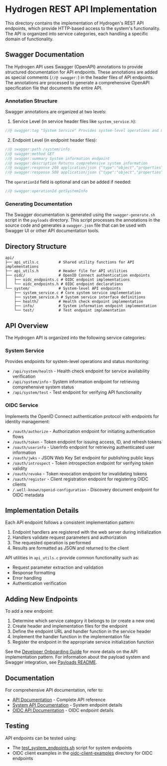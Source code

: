 # Hydrogen REST API Implementation

This directory contains the implementation of Hydrogen's REST API endpoints, which provide HTTP-based access to the system's functionality. The API is organized into service categories, each handling a specific domain of functionality.

## Swagger Documentation

The Hydrogen API uses Swagger (OpenAPI) annotations to provide structured documentation for API endpoints. These annotations are added as special comments (`//@ swagger:`) in the header files of API endpoints. The annotations are processed to generate a comprehensive OpenAPI specification file that documents the entire API.

### Annotation Structure

Swagger annotations are organized at two levels:

1. Service Level (in service header files like `system_service.h`):
```c
//@ swagger:tag "System Service" Provides system-level operations and monitoring
```

2. Endpoint Level (in endpoint header files):
```c
//@ swagger:path /system/info
//@ swagger:method GET
//@ swagger:summary System information endpoint
//@ swagger:description Returns comprehensive system information
//@ swagger:response 200 application/json {"type":"object","properties":{"status":{"type":"string"}}}
//@ swagger:response 500 application/json {"type":"object","properties":{"error":{"type":"string"}}}
```

The `operationId` field is optional and can be added if needed:
```c
//@ swagger:operationId getSystemInfo
```

### Generating Documentation

The Swagger documentation is generated using the `swagger-generate.sh` script in the `payloads` directory. This script processes the annotations in the source code and generates a `swagger.json` file that can be used with Swagger UI or other API documentation tools.

## Directory Structure

```directories
api/
├── api_utils.c         # Shared utility functions for API implementations
├── api_utils.h         # Header file for API utilities
├── oidc/               # OpenID Connect authentication endpoints
│   ├── oidc_endpoints.c # OIDC endpoint implementations
│   └── oidc_endpoints.h # OIDC endpoint declarations
└── system/             # System-level API endpoints
    ├── system_service.c # Core system service implementation
    ├── system_service.h # System service interface definitions
    ├── health/         # Health check endpoint implementation
    ├── info/           # System information endpoint implementation
    └── test/           # Test endpoint implementation
```

## API Overview

The Hydrogen API is organized into the following service categories:

### System Service

Provides endpoints for system-level operations and status monitoring:

- `/api/system/health` - Health check endpoint for service availability verification
- `/api/system/info` - System information endpoint for retrieving comprehensive system status
- `/api/system/test` - Test endpoint for verifying API functionality

### OIDC Service

Implements the OpenID Connect authentication protocol with endpoints for identity management:

- `/oauth/authorize` - Authorization endpoint for initiating authentication flows
- `/oauth/token` - Token endpoint for issuing access, ID, and refresh tokens
- `/oauth/userinfo` - UserInfo endpoint for retrieving authenticated user information
- `/oauth/jwks` - JSON Web Key Set endpoint for publishing public keys
- `/oauth/introspect` - Token introspection endpoint for verifying token validity
- `/oauth/revoke` - Token revocation endpoint for invalidating tokens
- `/oauth/register` - Client registration endpoint for registering OIDC clients
- `/.well-known/openid-configuration` - Discovery document endpoint for OIDC metadata

## Implementation Details

Each API endpoint follows a consistent implementation pattern:

1. Endpoint handlers are registered with the web server during initialization
2. Handlers validate request parameters and authorization
3. The requested operation is performed
4. Results are formatted as JSON and returned to the client

API utilities in `api_utils.c` provide common functionality such as:

- Request parameter extraction and validation
- Response formatting
- Error handling
- Authentication verification

## Adding New Endpoints

To add a new endpoint:

1. Determine which service category it belongs to (or create a new one)
2. Create header and implementation files for the endpoint
3. Define the endpoint URL and handler function in the service header
4. Implement the handler function in the implementation file
5. Register the endpoint in the appropriate service initialization function

See the [Developer Onboarding Guide](../../docs/developer_onboarding.md) for more details on the API implementation pattern. For information about the payload system and Swagger integration, see [Payloads README](../../payloads/README.md).

## Documentation

For comprehensive API documentation, refer to:

- [API Documentation](../../docs/api.md) - Complete API reference
- [System API Documentation](../../docs/api/system/system_info.md) - System endpoint details
- [OIDC API Documentation](../../docs/api/oidc/oidc_endpoints.md) - OIDC endpoint details

## Testing

API endpoints can be tested using:

- The [test_system_endpoints.sh](../../tests/test_system_endpoints.sh) script for system endpoints
- OIDC client examples in the [oidc-client-examples](../../oidc-client-examples/) directory for OIDC endpoints
